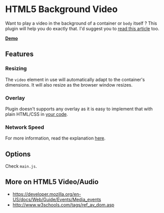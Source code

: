 HTML5 Background Video
======================

Want to play a video in the background of a container or `body` itself ? This plugin will help you do exactly that. I'd suggest you to [read this article](http://codetheory.in/html5-fullscreen-background-video/) too.

[**Demo**](http://rishabhp.github.io/background-video/)

Features
--------

### Resizing

The `video` element in use will automatically adapt to the container's dimensions. It will also resize as the browser window resizes.

### Overlay

Plugin doesn't supports any overlay as it is easy to implement that with plain HTML/CSS in [your code](http://codetheory.in/html5-fullscreen-background-video/#overlays).

### Network Speed

For more information, read the explanation [here](http://codetheory.in/html5-fullscreen-background-video/#network_speed).

Options
-------

Check `main.js`.

More on HTML5 Video/Audio
-------------------------

- https://developer.mozilla.org/en-US/docs/Web/Guide/Events/Media_events
- http://www.w3schools.com/tags/ref_av_dom.asp
